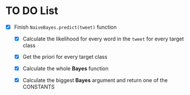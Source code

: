 # TO DO List

- [x] Finish `NaiveBayes.predict(tweet)` function
    - [x] Calculate the likelihood for every word in the `tweet` for every target class
    - [x] Get the priori for every target class
    - [x] Calculate the whole **Bayes** function
    - [x] Calculate the biggest **Bayes** argument and return one of the CONSTANTS
 
    